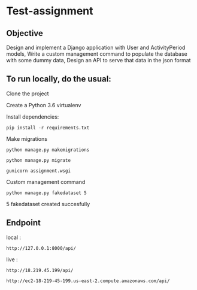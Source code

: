 # Test-assignment

## Objective
Design and implement a Django application with User and ActivityPeriod models,
Write a custom management command to populate the database with some dummy data,
Design an API to serve that data in the json format

## To run locally, do the usual:

Clone the project

Create a Python 3.6 virtualenv

Install dependencies:

    pip install -r requirements.txt
  
Make migrations

    python manage.py makemigrations
  
    python manage.py migrate
  
    gunicorn assignment.wsgi
  
Custom management command

    python manage.py fakedataset 5
 
 5 fakedataset created succesfully
 
 ## Endpoint

local : 

    http://127.0.0.1:8000/api/

live : 

    http://18.219.45.199/api/

    http://ec2-18-219-45-199.us-east-2.compute.amazonaws.com/api/

